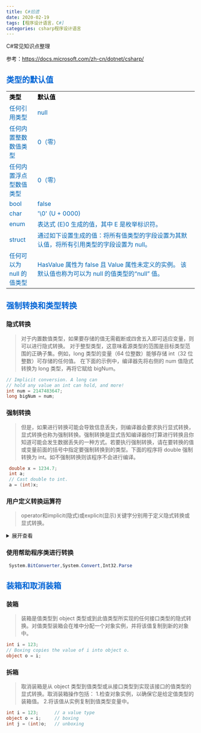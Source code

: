 ```yaml
---
title: C#拾遗
date: 2020-02-19
tags: [程序设计语言，C#]
categories: csharp程序设计语言
---
```

C#常见知识点整理
<!-- more -->
参考：<https://docs.microsoft.com/zh-cn/dotnet/csharp/>

## <span style="color:#0366d6;">类型的默认值</span>

<table style="color:#0065b3;width:100%;border:0px;" >
<tr>
<td style="width:15%;border-left:0px;border-right:0px;color:black;font-weight:bold;">类型</td>
<td style="width:85%;border-left:0px;border-right:0px;color:black;font-weight:bold;">默认值</td>
</tr>
<tr>
<td style="width:15%;border-left:0px;border-right:0px;">任何引用类型</td>
<td style="width:85%;border-left:0px;border-right:0px;">null</td>
</tr>
<tr>
<td style="width:15%;border-left:0px;border-right:0px;">任何内置整数数值类型</td>
<td style="width:85%;border-left:0px;border-right:0px;">0（零）</td>
</tr>
<tr>
<td style="width:15%;border-left:0px;border-right:0px;">任何内置浮点型数值类型</td>
<td style="width:85%;border-left:0px;border-right:0px;">0（零）</td>
</tr>
<tr>
<td style="width:15%;border-left:0px;border-right:0px;">bool</td>
<td style="width:85%;border-left:0px;border-right:0px;">false</td>
</tr>
<tr>
<td style="width:15%;border-left:0px;border-right:0px;">char</td>
<td style="width:85%;border-left:0px;border-right:0px;">'\0' (U + 0000)</td>
</tr>
<tr>
<td style="width:15%;border-left:0px;border-right:0px;">enum</td>
<td style="width:85%;border-left:0px;border-right:0px;">表达式 (E)0 生成的值，其中 E 是枚举标识符。</td>
</tr>
<tr>
<td style="width:15%;border-left:0px;border-right:0px;">struct</td>
<td style="width:85%;border-left:0px;border-right:0px;">通过如下设置生成的值：将所有值类型的字段设置为其默认值，将所有引用类型的字段设置为 null。</td>
</tr>
<tr>
<td style="width:15%;border-left:0px;border-right:0px;">任何可以为 null 的值类型</td>
<td style="width:85%;border-left:0px;border-right:0px;">HasValue 属性为 false 且 Value 属性未定义的实例。 该默认值也称为可以为 null 的值类型的“null” 值。</td>
</tr>
</table>

## <span style="color:#0366d6;">强制转换和类型转换</span>
### 隐式转换
>对于内置数值类型，如果要存储的值无需截断或四舍五入即可适应变量，则可以进行隐式转换。 对于整型类型，这意味着源类型的范围是目标类型范围的正确子集。例如，long 类型的变量（64 位整数）能够存储 int（32 位整数）可存储的任何值。 在下面的示例中，编译器先将右侧的 num 值隐式转换为 long 类型，再将它赋给 bigNum。
```csharp
// Implicit conversion. A long can
// hold any value an int can hold, and more!
int num = 2147483647;
long bigNum = num;
```
### 强制转换
>但是，如果进行转换可能会导致信息丢失，则编译器会要求执行显式转换，显式转换也称为强制转换。强制转换是显式告知编译器你打算进行转换且你知道可能会发生数据丢失的一种方式。若要执行强制转换，请在要转换的值或变量前面的括号中指定要强制转换到的类型。下面的程序将 double 强制转换为 int。如不强制转换则该程序不会进行编译。
```csharp
 double x = 1234.7;
 int a;
 // Cast double to int.
 a = (int)x;
```
### 用户定义转换运算符
>operator和implicit(隐式)或explicit(显示)关键字分别用于定义隐式转换或显式转换。
<details>
<summary>展开查看</summary>

```csharp
using System;

public readonly struct Digit
{
    private readonly byte digit;

    public Digit(byte digit)
    {
        if (digit > 9)
        {
            throw new ArgumentOutOfRangeException(nameof(digit), "Digit cannot be greater than nine.");
        }
        this.digit = digit;
    }

    public static implicit operator byte(Digit d) => d.digit;
    public static explicit operator Digit(byte b) => new Digit(b);

    public override string ToString() => $"{digit}";
}

public static class UserDefinedConversions
{
    public static void Main()
    {
        var d = new Digit(7);
        
        byte number = d;
        Console.WriteLine(number);  // output: 7

        Digit digit = (Digit)number;
        Console.WriteLine(digit);  // output: 7
    }
}
```
</details>

### 使用帮助程序类进行转换

```csharp
 System.BitConverter,System.Convert,Int32.Parse
 ```

 ## <span style="color:#0366d6;">装箱和取消装箱</span>

 ### 装箱
 >装箱是值类型到 object 类型或到此值类型所实现的任何接口类型的隐式转换。对值类型装箱会在堆中分配一个对象实例，并将该值复制到新的对象中。
 ```csharp
 int i = 123;
 // Boxing copies the value of i into object o.
object o = i; 
 ```
 ### 拆箱
 >取消装箱是从 object 类型到值类型或从接口类型到实现该接口的值类型的显式转换。取消装箱操作包括：
1.检查对象实例，以确保它是给定值类型的装箱值。
2.将该值从实例复制到值类型变量中。
```csharp
int i = 123;      // a value type
object o = i;     // boxing
int j = (int)o;   // unboxing
```

